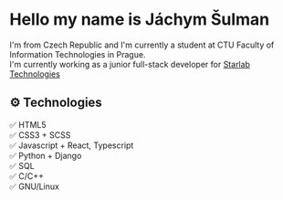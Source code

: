 # Hello my name is Jáchym Šulman

I'm from Czech Republic and I'm currently a student at CTU Faculty of Information Technologies in Prague.<br>
I'm currently working as a junior full-stack developer for [Starlab Technologies](https://www.starlab.cz/)

## ⚙ Technologies
✅ HTML5<br>
✅ CSS3 + SCSS<br>
✅ Javascript + React, Typescript<br>
✅ Python + Django<br>
✅ SQL <br>
✅ C/C++<br>
✅ GNU/Linux <br>
